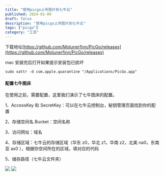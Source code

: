 ```yaml
---
title: "使用picgo上传图片到七牛云"
published: 2024-01-09
draft: false
description: "使用picgo上传图片到七牛云"
tags: ["picgo"]
category: "工具"
---
```


下载地址[https://github.com/Molunerfinn/PicGo/releases](https://github.com/Molunerfinn/PicGo/releases)

mac 安装完后打开如果提示安装包已损坏

```shell
sudo xattr -d com.apple.quarantine "/Applications/PicGo.app"
```

#### 配置七牛图床

在使用之前，需要配置，这里我们演示了七牛图床的配置。

1、AccessKey 和 SecretKey：可以在七牛云控制台，秘钥管理页面找到你的配置

2、存储空间名 Bucket：空间名称

3、访问网址：域名

4、存储区域：七牛云的存储区域（华东 z0，华北 z1，华南 z2，北美 na0，东南亚 as0 ），根据你空间所在的区域，填对应的代码

5、储存路径（七牛云文件夹）

![](https://cdn.jiangwei.zone/blog/20240109124112.png)
![](https://cdn.jiangwei.zone/blog/20240109124136.png)

